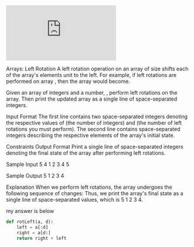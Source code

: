 ![problem](https://zooozoo.github.io/assets/images/hackerrank/hackerRank-2018-07-05.pdf)

Arrays: Left Rotation
A left rotation operation on an array of size shifts each of the array's elements unit to the left. For
example, if left rotations are performed on array , then the array would become.

Given an array of integers and a number, , perform left rotations on the array. Then print the
updated array as a single line of space-separated integers.

Input Format
The first line contains two space-separated integers denoting the respective values of (the number of
integers) and (the number of left rotations you must perform).
The second line contains space-separated integers describing the respective elements of the array's
initial state.

Constraints
Output Format
Print a single line of space-separated integers denoting the final state of the array after performing
left rotations.

Sample Input
5 4
1 2 3 4 5

Sample Output
5 1 2 3 4

Explanation
When we perform left rotations, the array undergoes the following sequence of changes:
Thus, we print the array's final state as a single line of space-separated values, which is 5 1 2 3 4.


my answer is below

```python
def rotLeft(a, d):
    left = a[:d]
    right = a[d:]
    return right + left
```